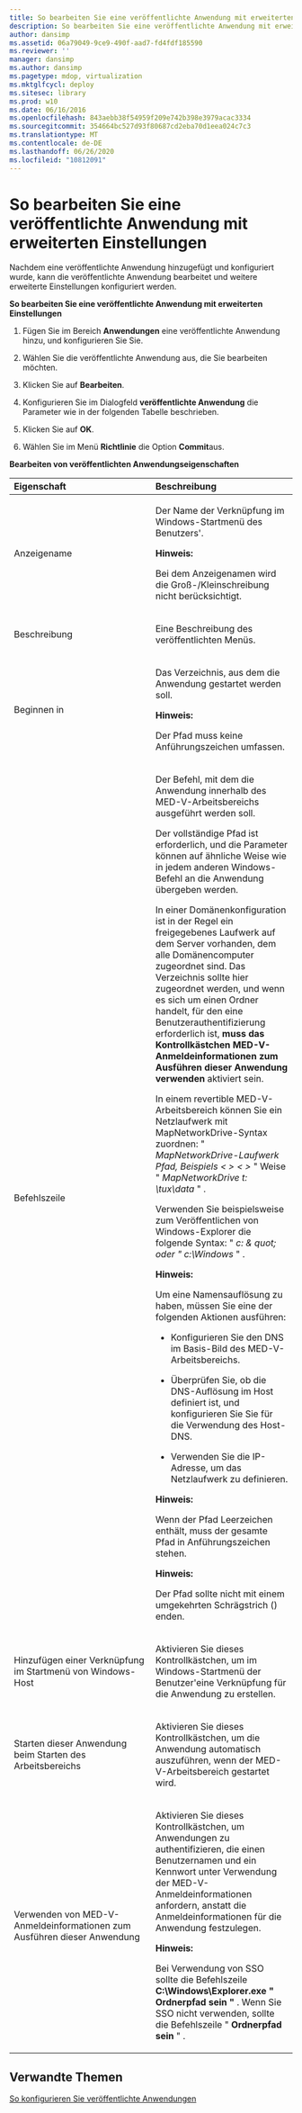 ```yaml
---
title: So bearbeiten Sie eine veröffentlichte Anwendung mit erweiterten Einstellungen
description: So bearbeiten Sie eine veröffentlichte Anwendung mit erweiterten Einstellungen
author: dansimp
ms.assetid: 06a79049-9ce9-490f-aad7-fd4fdf185590
ms.reviewer: ''
manager: dansimp
ms.author: dansimp
ms.pagetype: mdop, virtualization
ms.mktglfcycl: deploy
ms.sitesec: library
ms.prod: w10
ms.date: 06/16/2016
ms.openlocfilehash: 843aebb38f54959f209e742b398e3979acac3334
ms.sourcegitcommit: 354664bc527d93f80687cd2eba70d1eea024c7c3
ms.translationtype: MT
ms.contentlocale: de-DE
ms.lasthandoff: 06/26/2020
ms.locfileid: "10812091"
---
```

# So bearbeiten Sie eine veröffentlichte Anwendung mit erweiterten Einstellungen


Nachdem eine veröffentlichte Anwendung hinzugefügt und konfiguriert wurde, kann die veröffentlichte Anwendung bearbeitet und weitere erweiterte Einstellungen konfiguriert werden.

**So bearbeiten Sie eine veröffentlichte Anwendung mit erweiterten Einstellungen**

1.  Fügen Sie im Bereich **Anwendungen** eine veröffentlichte Anwendung hinzu, und konfigurieren Sie Sie.

2.  Wählen Sie die veröffentlichte Anwendung aus, die Sie bearbeiten möchten.

3.  Klicken Sie auf **Bearbeiten**.

4.  Konfigurieren Sie im Dialogfeld **veröffentlichte Anwendung** die Parameter wie in der folgenden Tabelle beschrieben.

5.  Klicken Sie auf **OK**.

6.  Wählen Sie im Menü **Richtlinie** die Option **Commit**aus.

**Bearbeiten von veröffentlichten Anwendungseigenschaften**

<table>
<colgroup>
<col width="50%" />
<col width="50%" />
</colgroup>
<thead>
<tr class="header">
<th align="left">Eigenschaft</th>
<th align="left">Beschreibung</th>
</tr>
</thead>
<tbody>
<tr class="odd">
<td align="left"><p>Anzeigename</p></td>
<td align="left"><p>Der Name der Verknüpfung im Windows-Startmenü des Benutzers&#39;.</p>
<div class="alert">
<strong>Hinweis:</strong><br/><p>Bei dem Anzeigenamen wird die <strong> </strong> Groß-/Kleinschreibung nicht berücksichtigt.</p>
</div>
<div>

</div></td>
</tr>
<tr class="even">
<td align="left"><p>Beschreibung</p></td>
<td align="left"><p>Eine Beschreibung des veröffentlichten Menüs.</p></td>
</tr>
<tr class="odd">
<td align="left"><p>Beginnen in</p></td>
<td align="left"><p>Das Verzeichnis, aus dem die Anwendung gestartet werden soll.</p>
<div class="alert">
<strong>Hinweis:</strong><br/><p>Der Pfad muss keine Anführungszeichen umfassen.</p>
</div>
<div>

</div></td>
</tr>
<tr class="even">
<td align="left"><p>Befehlszeile</p></td>
<td align="left"><p>Der Befehl, mit dem die Anwendung innerhalb des MED-V-Arbeitsbereichs ausgeführt werden soll.</p>
<p>Der vollständige Pfad ist erforderlich, und die Parameter können auf ähnliche Weise wie in jedem anderen Windows-Befehl an die Anwendung übergeben werden.</p>
<p>In einer Domänenkonfiguration ist in der Regel ein freigegebenes Laufwerk auf dem Server vorhanden, dem alle Domänencomputer zugeordnet sind. Das Verzeichnis sollte hier zugeordnet werden, und wenn es sich um einen Ordner handelt, für den eine Benutzerauthentifizierung erforderlich ist, <strong> muss das Kontrollkästchen MED-V-Anmeldeinformationen zum Ausführen dieser Anwendung verwenden </strong> aktiviert sein.</p>
<p>In einem revertible MED-V-Arbeitsbereich können Sie ein Netzlaufwerk mit MapNetworkDrive-Syntax zuordnen: &quot; <em> MapNetworkDrive-Laufwerk Pfad, Beispiels &lt; &gt; &lt; &gt; </em> &quot; Weise &quot; <em> MapNetworkDrive t: \tux\data </em> &quot; .</p>
<p>Verwenden Sie beispielsweise zum Veröffentlichen von Windows-Explorer die folgende Syntax: &quot; <em> c: &amp; quot; oder &quot; c:\Windows </em> &quot; .</p>
<div class="alert">
<strong>Hinweis:</strong><br/><p>Um eine Namensauflösung zu haben, müssen Sie eine der folgenden Aktionen ausführen:</p>
</div>
<div>

</div>
<ul>
<li><p>Konfigurieren Sie den DNS im Basis-Bild des MED-V-Arbeitsbereichs.</p></li>
<li><p>Überprüfen Sie, ob die DNS-Auflösung im Host definiert ist, und konfigurieren Sie Sie für die Verwendung des Host-DNS.</p></li>
<li><p>Verwenden Sie die IP-Adresse, um das Netzlaufwerk zu definieren.</p></li>
</ul>
<div class="alert">
<strong>Hinweis:</strong><br/><p>Wenn der Pfad Leerzeichen enthält, muss der gesamte Pfad in Anführungszeichen stehen.</p>
</div>
<div>

</div>
<div class="alert">
<strong>Hinweis:</strong><br/><p>Der Pfad sollte nicht mit einem umgekehrten Schrägstrich () enden.</p>
</div>
<div>

</div></td>
</tr>
<tr class="odd">
<td align="left"><p>Hinzufügen einer Verknüpfung im Startmenü von Windows-Host</p></td>
<td align="left"><p>Aktivieren Sie dieses Kontrollkästchen, um im Windows-Startmenü der Benutzer&#39;eine Verknüpfung für die Anwendung zu erstellen.</p></td>
</tr>
<tr class="even">
<td align="left"><p>Starten dieser Anwendung beim Starten des Arbeitsbereichs</p></td>
<td align="left"><p>Aktivieren Sie dieses Kontrollkästchen, um die Anwendung automatisch auszuführen, wenn der MED-V-Arbeitsbereich gestartet wird.</p></td>
</tr>
<tr class="odd">
<td align="left"><p>Verwenden von MED-V-Anmeldeinformationen zum Ausführen dieser Anwendung</p></td>
<td align="left"><p>Aktivieren Sie dieses Kontrollkästchen, um Anwendungen zu authentifizieren, die einen Benutzernamen und ein Kennwort unter Verwendung der MED-V-Anmeldeinformationen anfordern, anstatt die Anmeldeinformationen für die Anwendung festzulegen.</p>
<div class="alert">
<strong>Hinweis:</strong><br/><p>Bei Verwendung von SSO sollte die Befehlszeile <strong>C:\Windows\Explorer.exe &quot; Ordnerpfad sein &quot; </strong> . Wenn Sie SSO nicht verwenden, sollte die Befehlszeile &quot; <strong> Ordnerpfad sein </strong> &quot; .</p>
</div>
<div>

</div></td>
</tr>
</tbody>
</table>



## Verwandte Themen


[So konfigurieren Sie veröffentlichte Anwendungen](how-to-configure-published-applicationsmedvv2.md)









